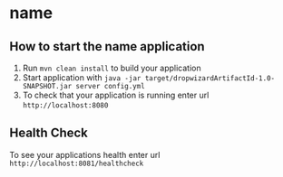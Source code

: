 # name

How to start the name application
---

1. Run `mvn clean install` to build your application
1. Start application with `java -jar target/dropwizardArtifactId-1.0-SNAPSHOT.jar server config.yml`
1. To check that your application is running enter url `http://localhost:8080`

Health Check
---

To see your applications health enter url `http://localhost:8081/healthcheck`

